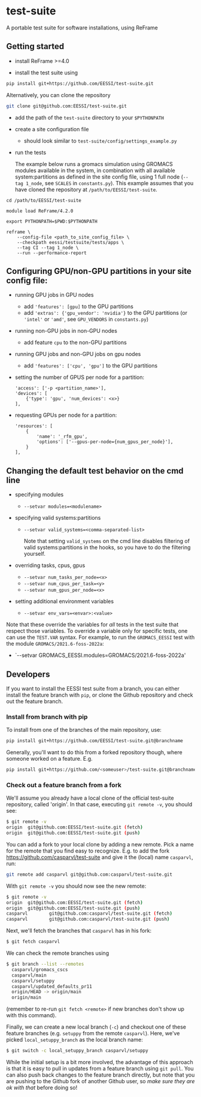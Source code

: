 # test-suite
A portable test suite for software installations, using ReFrame

## Getting started

- install ReFrame >=4.0

- install the test suite using 

```bash
pip install git+https://github.com/EESSI/test-suite.git
```

Alternatively, you can clone the repository

```bash
git clone git@github.com:EESSI/test-suite.git
```

- add the path of the `test-suite` directory to your ``$PYTHONPATH``

- create a site configuration file

    - should look similar to `test-suite/config/settings_example.py`

- run the tests

    The example below runs a gromacs simulation using GROMACS modules available
    in the system, in combination with all available system:partitions as
    defined in the site config file, using 1 full node (`--tag 1_node`, see `SCALES`
    in `constants.py`).  This example assumes that you have cloned the
    repository at `/path/to/EESSI/test-suite`.

```
cd /path/to/EESSI/test-suite

module load ReFrame/4.2.0

export PYTHONPATH=$PWD:$PYTHONPATH

reframe \
    --config-file <path_to_site_config_file> \
    --checkpath eessi/testsuite/tests/apps \
    --tag CI --tag 1_node \
    --run --performance-report
```

## Configuring GPU/non-GPU partitions in your site config file:

- running GPU jobs in GPU nodes
    - add `'features': [gpu]` to the GPU partitions
    - add `'extras': {'gpu_vendor': 'nvidia'}` to the GPU partitions (or
      `'intel'` or `'amd'`, see `GPU_VENDORS` in `constants.py`)

- running non-GPU jobs in non-GPU nodes
    - add feature `cpu` to the non-GPU partitions

- running GPU jobs and non-GPU jobs on gpu nodes
    - add `'features': ['cpu', 'gpu']` to the GPU partitions

- setting the number of GPUS per node <x> for a partition:
    ```
    'access': ['-p <partition_name>'],
    'devices': [
        {'type': 'gpu', 'num_devices': <x>}
    ],
    ```
- requesting GPUs per node for a partition:
    ```
    'resources': [
        {
            'name': '_rfm_gpu',
            'options': ['--gpus-per-node={num_gpus_per_node}'],
        }
    ],
    ```

## Changing the default test behavior on the cmd line

- specifying modules
    - `--setvar modules=<modulename>`

- specifying valid systems:partitions
    - `--setvar valid_systems=<comma-separated-list>`

      Note that setting `valid_systems` on the cmd line disables filtering of
      valid systems:partitions in the hooks, so you have to do the filtering
      yourself.

- overriding tasks, cpus, gpus
    - `--setvar num_tasks_per_node=<x>`
    - `--setvar num_cpus_per_task=<y>`
    - `--setvar num_gpus_per_node=<x>`

- setting additional environment variables
    - `--setvar env_vars=<envar>:<value>`

Note that these override the variables for _all_ tests in the test suite that
respect those variables. To override a variable only for specific tests, one
can use the `TEST.VAR` syntax. For example, to run the `GROMACS_EESSI` test with the
module `GROMACS/2021.6-foss-2022a`:

- `--setvar GROMACS_EESSI.modules=GROMACS/2021.6-foss-2022a'

## Developers
If you want to install the EESSI test suite from a branch, you can either
install the feature branch with `pip`, or clone the Github repository and check
out the feature branch.

### Install from branch with pip

To install from one of the branches of the main repository, use:

```bash
pip install git+https://github.com/EESSI/test-suite.git@branchname
```

Generally, you'll want to do this from a forked repository though, where
someone worked on a feature. E.g.

```bash
pip install git+https://github.com/<someuser>/test-suite.git@branchname
```

### Check out a feature branch from a fork
We'll assume you already have a local clone of the official test-suite
repository, called 'origin'. In that case, executing `git remote -v`, you
should see:

```bash
$ git remote -v
origin  git@github.com:EESSI/test-suite.git (fetch)
origin  git@github.com:EESSI/test-suite.git (push)
```

You can add a fork to your local clone by adding a new remote. Pick a name for
the remote that you find easy to recognize. E.g. to add the fork
https://github.com/casparvl/test-suite and give it the (local) name `casparvl`,
run:

```bash
git remote add casparvl git@github.com:casparvl/test-suite.git
```

With `git remote -v` you should now see the new remote:

```bash
$ git remote -v
origin  git@github.com:EESSI/test-suite.git (fetch)
origin  git@github.com:EESSI/test-suite.git (push)
casparvl        git@github.com:casparvl/test-suite.git (fetch)
casparvl        git@github.com:casparvl/test-suite.git (push)
```

Next, we'll fetch the branches that `casparvl` has in his fork:

```bash
$ git fetch casparvl
```

We can check the remote branches using
```bash
$ git branch --list --remotes
  casparvl/gromacs_cscs
  casparvl/main
  casparvl/setuppy
  casparvl/updated_defaults_pr11
  origin/HEAD -> origin/main
  origin/main
```

(remember to re-run `git fetch <remote>` if new branches don't show up with
this command).

Finally, we can create a new local branch (`-c`) and checkout one of these
feature branches (e.g. `setuppy` from the remote `casparvl`). Here, we've
picked `local_setuppy_branch` as the local branch name:
```bash
$ git switch -c local_setuppy_branch casparvl/setuppy
```

While the initial setup is a bit more involved, the advantage of this approach
is that it is easy to pull in updates from a feature branch using `git pull`.
You can also push back changes to the feature branch directly, but note that
you are pushing to the Github fork of another Github user, so _make sure they
are ok with that_ before doing so!
